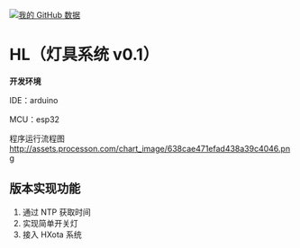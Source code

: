 [![我的 GitHub 数据](https://github-readme-stats.vercel.app/api?username=henaer)]()

# HL（灯具系统 v0.1）

**开发环境**

IDE：arduino

MCU：esp32

程序运行流程图
http://assets.processon.com/chart_image/638cae471efad438a39c4046.png

## 版本实现功能

1. 通过 NTP 获取时间
2. 实现简单开关灯
3. 接入 HXota 系统
